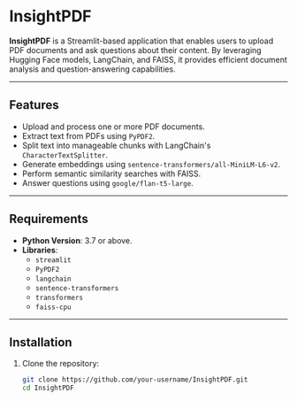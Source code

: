 # InsightPDF

**InsightPDF** is a Streamlit-based application that enables users to upload PDF documents and ask questions about their content. By leveraging Hugging Face models, LangChain, and FAISS, it provides efficient document analysis and question-answering capabilities.

---

## Features
- Upload and process one or more PDF documents.
- Extract text from PDFs using `PyPDF2`.
- Split text into manageable chunks with LangChain's `CharacterTextSplitter`.
- Generate embeddings using `sentence-transformers/all-MiniLM-L6-v2`.
- Perform semantic similarity searches with FAISS.
- Answer questions using `google/flan-t5-large`.

---

## Requirements
- **Python Version**: 3.7 or above.
- **Libraries**:
  - `streamlit`
  - `PyPDF2`
  - `langchain`
  - `sentence-transformers`
  - `transformers`
  - `faiss-cpu`

---

## Installation
1. Clone the repository:
   ```bash
   git clone https://github.com/your-username/InsightPDF.git
   cd InsightPDF
